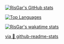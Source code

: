 [![RisGar's GitHub stats](https://github-readme-stats.vercel.app/api?username=RisGar&hide=contribs,issues,pr&show_icons=true&theme=dracula)](https://github.com/RisGar?tab=repositories)

[![Top Languages](https://github-readme-stats.vercel.app/api/top-langs/?username=RisGar&layout=compact&theme=dracula)](https://github.com/RisGar?tab=repositories)

[![RisGar's wakatime stats](https://github-readme-stats.vercel.app/api/wakatime?username=RisGar&theme=dracula)](https://wakatime.com/@RisGar)

[via 📖 github-readme-stats](https://github.com/anuraghazra/github-readme-stats)
